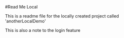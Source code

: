 #Read Me Local

This is a readme file for the locally created project called 'anotherLocalDemo'

This is also a note to the login feature